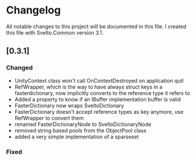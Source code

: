 # Changelog
All notable changes to this project will be documented in this file. I created this file with Svelto.Common version 3.1.

## [0.3.1]

### Changed

* UnityContext class won't call OnContextDestroyed on application quit
* RefWrapper, which is the way to have always struct keys in a fasterdictionary, now implicitly converts to the reference type it refers to
* Added a property to know if an IBuffer implementation buffer is valid
* FasterDictionary now wraps SveltoDictionary
* FasterDictionary doesn't accept reference types as key anymore, use RefWrapper to convert them
* renamed FasterDictionaryNode to SveltoDictionaryNode
* removed string based pools from the ObjectPool class
* added a very simple implementation of a sparseset

### Fixed

